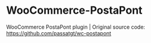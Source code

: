 # WooCommerce-PostaPont
WooCommerce PostaPont plugin | Original source code: https://github.com/passatgt/wc-postapont
